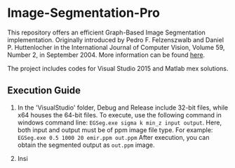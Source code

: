 # Image-Segmentation-Pro

This repository offers an efficient Graph-Based Image Segmentation implementation. Originally introduced by Pedro F. Felzenszwalb and Daniel P. Huttenlocher in the International Journal of Computer Vision, Volume 59, Number 2, in September 2004. More information can be found [here](http://people.cs.uchicago.edu/~pff/segment/).

The project includes codes for Visual Studio 2015 and Matlab mex solutions.

## Execution Guide

1. In the 'VisualStudio' folder, Debug and Release include 32-bit files, while x64 houses the 64-bit files. To execute, use the following command in windows command line: `EGSeg.exe sigma k min_z input output`. Here, both input and output must be of ppm image file type.
For example: `EGSeg.exe 0.5 1000 20 emir.ppm out.ppm`
After execution, you can obtain the segmented output as `out.ppm` image.

2. Insi